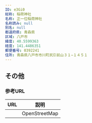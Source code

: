 ```yaml
---
ID: e3Gi0
総称: 稲荷神社
名称: 正一位稲荷神社
名称読み: null
別名: null
都道府県: 青森県
区域: 八戸市
緯度: 40.5599363
経度: 141.4486351
郵便番号: 0392241
住所: 青森県八戸市市川町尻引前山３１−１４５１
---
```


## その他

### 参考URL

| URL | 説明          |
| --- | ------------- |
|     | OpenStreetMap |
